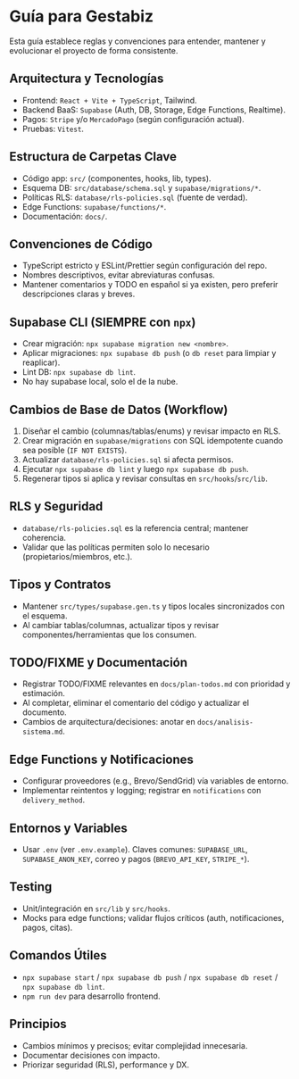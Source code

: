 # Guía para Gestabiz

Esta guía establece reglas y convenciones para entender, mantener y evolucionar el proyecto de forma consistente.

## Arquitectura y Tecnologías

- Frontend: `React + Vite + TypeScript`, Tailwind.
- Backend BaaS: `Supabase` (Auth, DB, Storage, Edge Functions, Realtime).
- Pagos: `Stripe` y/o `MercadoPago` (según configuración actual).
- Pruebas: `Vitest`.

## Estructura de Carpetas Clave

- Código app: `src/` (componentes, hooks, lib, types).
- Esquema DB: `src/database/schema.sql` y `supabase/migrations/*`.
- Políticas RLS: `database/rls-policies.sql` (fuente de verdad).
- Edge Functions: `supabase/functions/*`.
- Documentación: `docs/`.

## Convenciones de Código

- TypeScript estricto y ESLint/Prettier según configuración del repo.
- Nombres descriptivos, evitar abreviaturas confusas.
- Mantener comentarios y TODO en español si ya existen, pero preferir descripciones claras y breves.

## Supabase CLI (SIEMPRE con `npx`)

- Crear migración: `npx supabase migration new <nombre>`.
- Aplicar migraciones: `npx supabase db push` (o `db reset` para limpiar y reaplicar).
- Lint DB: `npx supabase db lint`.
- No hay supabase local, solo el de la nube.

## Cambios de Base de Datos (Workflow)

1. Diseñar el cambio (columnas/tablas/enums) y revisar impacto en RLS.
2. Crear migración en `supabase/migrations` con SQL idempotente cuando sea posible (`IF NOT EXISTS`).
3. Actualizar `database/rls-policies.sql` si afecta permisos.
4. Ejecutar `npx supabase db lint` y luego `npx supabase db push`.
5. Regenerar tipos si aplica y revisar consultas en `src/hooks`/`src/lib`.

## RLS y Seguridad

- `database/rls-policies.sql` es la referencia central; mantener coherencia.
- Validar que las políticas permiten solo lo necesario (propietarios/miembros, etc.).

## Tipos y Contratos

- Mantener `src/types/supabase.gen.ts` y tipos locales sincronizados con el esquema.
- Al cambiar tablas/columnas, actualizar tipos y revisar componentes/herramientas que los consumen.

## TODO/FIXME y Documentación

- Registrar TODO/FIXME relevantes en `docs/plan-todos.md` con prioridad y estimación.
- Al completar, eliminar el comentario del código y actualizar el documento.
- Cambios de arquitectura/decisiones: anotar en `docs/analisis-sistema.md`.

## Edge Functions y Notificaciones

- Configurar proveedores (e.g., Brevo/SendGrid) vía variables de entorno.
- Implementar reintentos y logging; registrar en `notifications` con `delivery_method`.

## Entornos y Variables

- Usar `.env` (ver `.env.example`). Claves comunes: `SUPABASE_URL`, `SUPABASE_ANON_KEY`, correo y pagos (`BREVO_API_KEY`, `STRIPE_*`).

## Testing

- Unit/integración en `src/lib` y `src/hooks`.
- Mocks para edge functions; validar flujos críticos (auth, notificaciones, pagos, citas).

## Comandos Útiles

- `npx supabase start` / `npx supabase db push` / `npx supabase db reset` / `npx supabase db lint`.
- `npm run dev` para desarrollo frontend.

## Principios

- Cambios mínimos y precisos; evitar complejidad innecesaria.
- Documentar decisiones con impacto.
- Priorizar seguridad (RLS), performance y DX.
